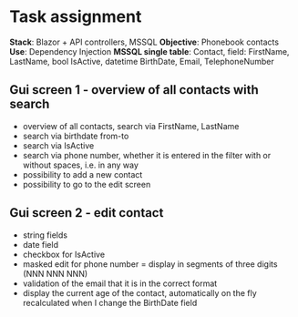 # Task assignment
**Stack**: Blazor + API controllers, MSSQL
**Objective**: Phonebook contacts
**Use**: Dependency Injection
**MSSQL single table**: Contact, field: FirstName, LastName, bool IsActive, datetime BirthDate, Email, TelephoneNumber

## Gui screen 1 - overview of all contacts with search
- overview of all contacts, search via FirstName, LastName
- search via birthdate from-to
- search via IsActive
- search via phone number, whether it is entered in the filter with or without spaces, i.e. in any way
- possibility to add a new contact
- possibility to go to the edit screen

## Gui screen 2 - edit contact
- string fields
- date field
- checkbox for IsActive
- masked edit for phone number = display in segments of three digits (NNN NNN NNN)
- validation of the email that it is in the correct format
- display the current age of the contact, automatically on the fly recalculated when I change the BirthDate field

